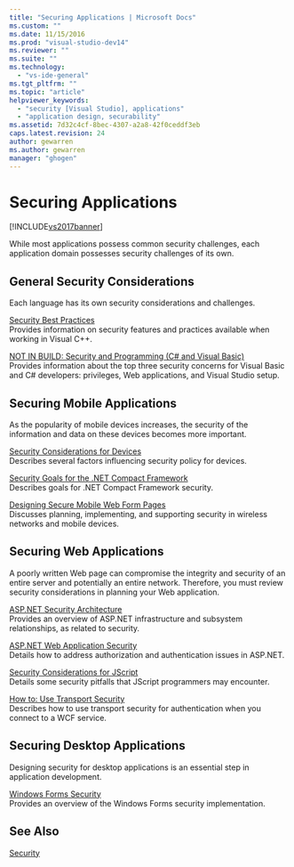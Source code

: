 ```yaml
---
title: "Securing Applications | Microsoft Docs"
ms.custom: ""
ms.date: 11/15/2016
ms.prod: "visual-studio-dev14"
ms.reviewer: ""
ms.suite: ""
ms.technology: 
  - "vs-ide-general"
ms.tgt_pltfrm: ""
ms.topic: "article"
helpviewer_keywords: 
  - "security [Visual Studio], applications"
  - "application design, securability"
ms.assetid: 7d32c4cf-8bec-4307-a2a8-42f0ceddf3eb
caps.latest.revision: 24
author: gewarren
ms.author: gewarren
manager: "ghogen"
---
```

# Securing Applications
[!INCLUDE[vs2017banner](../includes/vs2017banner.md)]

While most applications possess common security challenges, each application domain possesses security challenges of its own.  
  
## General Security Considerations  
 Each language has its own security considerations and challenges.  
  
 [Security Best Practices](http://msdn.microsoft.com/library/86acaccf-cdb4-4517-bd58-553618e3ec42)  
 Provides information on security features and practices available when working in Visual C++.  
  
 [NOT IN BUILD: Security and Programming (C# and Visual Basic)](http://msdn.microsoft.com/en-us/227e2863-cf09-4c28-9611-bcd82be5e994)  
 Provides information about the top three security concerns for Visual Basic and C# developers: privileges, Web applications, and Visual Studio setup.  
  
## Securing Mobile Applications  
 As the popularity of mobile devices increases, the security of the information and data on these devices becomes more important.  
  
 [Security Considerations for Devices](http://msdn.microsoft.com/en-us/45fab484-8718-452e-8210-04fda3c6cb87)  
 Describes several factors influencing security policy for devices.  
  
 [Security Goals for the .NET Compact Framework](http://msdn.microsoft.com/en-us/64ac2770-e2bc-40a3-abbf-56c8a2c0e364)  
 Describes goals for .NET Compact Framework security.  
  
 [Designing Secure Mobile Web Form Pages](http://msdn.microsoft.com/en-us/b69727c1-f81f-4221-a116-8f92f769365f)  
 Discusses planning, implementing, and supporting security in wireless networks and mobile devices.  
  
## Securing Web Applications  
 A poorly written Web page can compromise the integrity and security of an entire server and potentially an entire network. Therefore, you must review security considerations in planning your Web application.  
  
 [ASP.NET Security Architecture](http://msdn.microsoft.com/library/c34d6f4f-f64d-4697-bd32-02dd2ddf726f)  
 Provides an overview of ASP.NET infrastructure and subsystem relationships, as related to security.  
  
 [ASP.NET Web Application Security](http://msdn.microsoft.com/library/658d0430-1644-4744-b52d-08b0d6fcacb8)  
 Details how to address authorization and authentication issues in ASP.NET.  
  
 [Security Considerations for JScript](http://msdn.microsoft.com/en-us/8572efc9-071a-472d-a1a4-f0a3b42644c1)  
 Details some security pitfalls that JScript programmers may encounter.  
  
 [How to: Use Transport Security](http://msdn.microsoft.com/en-us/16210e41-5492-4cc8-9002-7366b1fc7297)  
 Describes how to use transport security for authentication when you connect to a WCF service.  
  
## Securing Desktop Applications  
 Designing security for desktop applications is an essential step in application development.  
  
 [Windows Forms Security](http://msdn.microsoft.com/library/932d438a-5285-46d8-a958-8c93d0ad6cae)  
 Provides an overview of the Windows Forms security implementation.  
  
## See Also  
 [Security](../ide/security-in-visual-studio.md)



